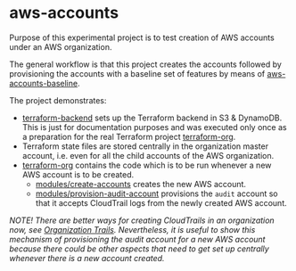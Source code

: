# aws-accounts

Purpose of this experimental project is to test creation of AWS accounts under an AWS organization.

The general workflow is that this project creates the accounts followed by provisioning the accounts with
a baseline set of features by means of [aws-accounts-baseline](https://github.com/lekkehart/aws-accounts-baseline).

The project demonstrates:
* [terraform-backend](terraform-backend) sets up the Terraform backend in S3 & DynamoDB.
  This is just for documentation purposes and was executed only once as a preparation for the real
  Terraform project [terraform-org](terraform-org).
* Terraform state files are stored centrally in the organization master account, i.e. even for all the child accounts of the
  AWS organization. 
* [terraform-org](terraform-org/main.tf) contains the code which is to be run whenever a new 
  AWS account is to be created.
  * [modules/create-accounts](terraform-org/modules/create-accounts/main.tf) creates the new AWS account. 
  * [modules/provision-audit-account](terraform-org/modules/provision-audit-account/main.tf) provisions the `audit` 
    account so that it accepts CloudTrail logs from the newly created AWS account.
    
_NOTE! There are better ways for creating CloudTrails in an organization now, see 
[Organization Trails](https://aws.amazon.com/about-aws/whats-new/2018/11/aws-cloudtrail-adds-support-for-aws-organizations/).
Nevertheless, it is useful to show this mechanism of provisioning the audit account for a new AWS account because
there could be other aspects that need to get set up centrally whenever there is a new account created._

